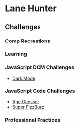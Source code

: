 # Lane Hunter

## Challenges

### Comp Recreations

### Learning

### JavaScript DOM Challenges

- [Dark Mode](https://codepen.io/jonthanny/pen/bGGPOwv)

### JavaScript Code Challenges

- [Age Guesser](https://repl.it/@lanehunter/Age-Guesser)
- [Super FizzBuzz](https://repl.it/@lanehunter/SuperFizzBuzz)

### Professional Practices

